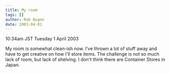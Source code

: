 ```yaml
---
title: My room
tags: []
author: Rob Nugen
date: 2003-04-01
---
```


<p class=date>10:34am JST Tuesday 1 April 2003</p>

<p>My room is somewhat clean-ish now.  I've thrown a lot of stuff away
and have to get creative on how I'll store items.  The challenge is
not so much lack of room, but lack of shelving.  I don't think there
are Container Stores in Japan.</p>
